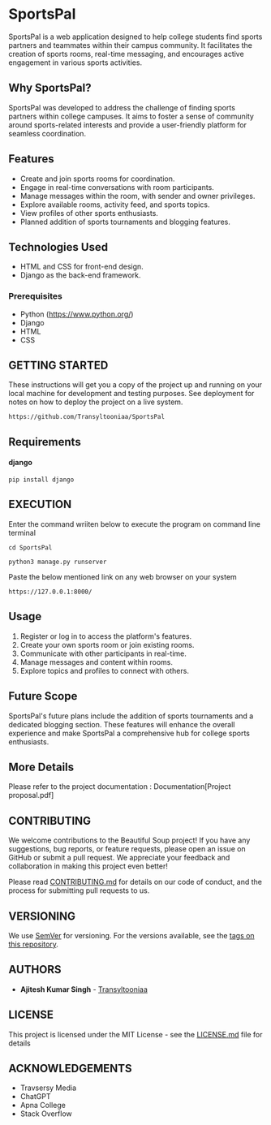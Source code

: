 # SportsPal

SportsPal is a web application designed to help college students find sports partners and teammates within their campus community. It facilitates the creation of sports rooms, real-time messaging, and encourages active engagement in various sports activities.

## Why SportsPal?

SportsPal was developed to address the challenge of finding sports partners within college campuses. It aims to foster a sense of community around sports-related interests and provide a user-friendly platform for seamless coordination.


## Features

- Create and join sports rooms for coordination.
- Engage in real-time conversations with room participants.
- Manage messages within the room, with sender and owner privileges.
- Explore available rooms, activity feed, and sports topics.
- View profiles of other sports enthusiasts.
- Planned addition of sports tournaments and blogging features.

  
## Technologies Used

- HTML and CSS for front-end design.
- Django as the back-end framework.
  

### Prerequisites

- Python (https://www.python.org/)
- Django
- HTML
- CSS


## GETTING STARTED

These instructions will get you a copy of the project up and running on your local machine for development and testing purposes. See deployment for notes on how to deploy the project on a live system.

```
https://github.com/Transyltooniaa/SportsPal
```

## Requirements

#### django
```
pip install django
```

## EXECUTION
Enter the command wriiten below to execute the program on command line terminal
``` 
cd SportsPal
```
```
python3 manage.py runserver
```
Paste the below mentioned link on any web browser on your system
```
https://127.0.0.1:8000/
```

## Usage

1. Register or log in to access the platform's features.
2. Create your own sports room or join existing rooms.
3. Communicate with other participants in real-time.
4. Manage messages and content within rooms.
5. Explore topics and profiles to connect with others.


## Future Scope

SportsPal's future plans include the addition of sports tournaments and a dedicated blogging section. These features will enhance the overall experience and make SportsPal a comprehensive hub for college sports enthusiasts.

## More Details

Please refer to the project documentation : Documentation[Project proposal.pdf]

## CONTRIBUTING

We welcome contributions to the Beautiful Soup project! If you have any suggestions, bug reports, or feature requests, please open an issue on GitHub or submit a pull request. We appreciate your feedback and collaboration in making this project even better!

Please read [CONTRIBUTING.md](CONTRIBUTING.md) for details on our code of conduct, and the process for submitting pull requests to us.

## VERSIONING

We use [SemVer](http://semver.org/) for versioning. For the versions available, see the [tags on this repository](https://github.com/your/project/tags). 

## AUTHORS

* **Ajitesh Kumar Singh** - [Transyltooniaa](https://github.com/Transyltooniaa)

## LICENSE

This project is licensed under the MIT License - see the [LICENSE.md](LICENSE.md) file for details

## ACKNOWLEDGEMENTS
* Travsersy Media
* ChatGPT
* Apna College
* Stack Overflow
